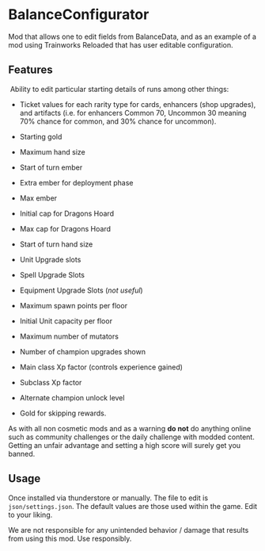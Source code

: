 # BalanceConfigurator

Mod that allows one to edit fields from BalanceData, and as an example of a mod using Trainworks Reloaded that has user editable configuration.



## Features

 Ability to edit particular starting details of runs among other things:

* Ticket values for each rarity type for cards, enhancers (shop upgrades), and artifacts (i.e. for enhancers Common 70, Uncommon 30 meaning 70% chance for common, and 30% chance for uncommon).

* Starting gold

* Maximum hand size

* Start of turn ember

* Extra ember for deployment phase

* Max ember

* Initial cap for Dragons Hoard

* Max cap for Dragons Hoard

* Start of turn hand size

* Unit Upgrade slots

* Spell Upgrade Slots

* Equipment Upgrade Slots (*not useful*)

* Maximum spawn points per floor

* Initial Unit capacity per floor

* Maximum number of mutators

* Number of champion upgrades shown

* Main class Xp factor (controls experience gained)

* Subclass Xp factor

* Alternate champion unlock level

* Gold for skipping rewards.



As with all non cosmetic mods and as a warning **do not** do anything online such as community challenges or the daily challenge with modded content. Getting an unfair advantage and setting a high score will surely get you banned.



## Usage

Once installed via thunderstore or manually. The file to edit is `json/settings.json`. The default values are those used within the game. Edit to your liking. 



We are not responsible for any unintended behavior / damage that results from using this mod. Use responsibly.